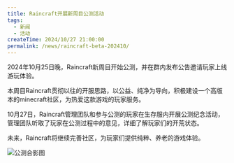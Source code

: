 ```yaml
---
title: Raincraft开展新周目公测活动
tags:
  - 新闻
  - 活动
createTime: 2024/10/27 21:00:00
permalink: /news/raincraft-beta-202410/
---
```



2024年10月25日晚，Raincraft新周目开始公测，并在群内发布公告邀请玩家上线游玩体验。

本周目Raincraft贯彻以往的开服思路，以公益、纯净为导向，积极建设一个高版本的minecraft社区，为热爱这款游戏的玩家服务。

10月27日，Raincraft管理团队和参与公测的玩家在生存服内开展公测纪念活动，管理团队听取了玩家在公测过程中的意见，详细了解玩家们的开荒状态。

未来，Raincraft将继续完善社区，为玩家们提供纯粹、养老的游戏体验。

![公测合影图](/images/raincraft-beta-202410/2024-10-27_20.07.52.png)

<CustomComponent />